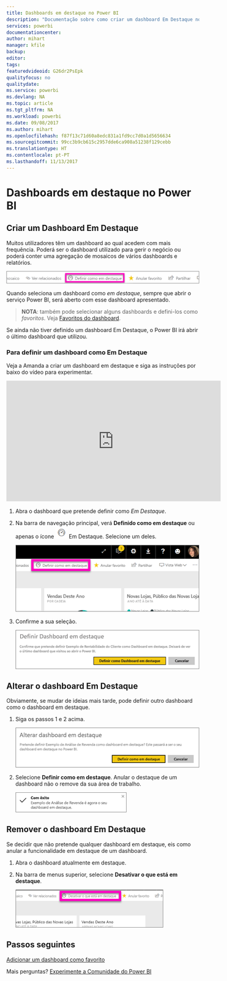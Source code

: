 ```yaml
---
title: Dashboards em destaque no Power BI
description: "Documentação sobre como criar um dashboard Em Destaque no Power BI"
services: powerbi
documentationcenter: 
author: mihart
manager: kfile
backup: 
editor: 
tags: 
featuredvideoid: G26dr2PsEpk
qualityfocus: no
qualitydate: 
ms.service: powerbi
ms.devlang: NA
ms.topic: article
ms.tgt_pltfrm: NA
ms.workload: powerbi
ms.date: 09/08/2017
ms.author: mihart
ms.openlocfilehash: f87f13c71d60a8edc831a1fd9cc7d0a1d5656634
ms.sourcegitcommit: 99cc3b9cb615c2957dde6ca908a51238f129cebb
ms.translationtype: HT
ms.contentlocale: pt-PT
ms.lasthandoff: 11/13/2017
---
```

# <a name="featured-dashboards-in-power-bi"></a>Dashboards em destaque no Power BI
## <a name="create-a-featured-dashboard"></a>Criar um Dashboard Em Destaque
Muitos utilizadores têm um dashboard ao qual acedem com mais frequência.  Poderá ser o dashboard utilizado para gerir o negócio ou poderá conter uma agregação de mosaicos de vários dashboards e relatórios.

![](media/service-dashboard-featured/power-bi-feature-nav.png)

Quando seleciona um dashboard como *em destaque*, sempre que abrir o serviço Power BI, será aberto com esse dashboard apresentado.  

> **NOTA**: também pode selecionar alguns dashboards e defini-los como *favoritos*. Veja [Favoritos do dashboard](service-dashboard-favorite.md).
> 
> 

Se ainda não tiver definido um dashboard Em Destaque, o Power BI irá abrir o último dashboard que utilizou.  

### <a name="to-set-a-dashboard-as-featured"></a>Para definir um dashboard como **Em Destaque**
Veja a Amanda a criar um dashboard em destaque e siga as instruções por baixo do vídeo para experimentar.

<iframe width="560" height="315" src="https://www.youtube.com/embed/G26dr2PsEpk" frameborder="0" allowfullscreen></iframe>



1. Abra o dashboard que pretende definir como *Em Destaque*. 
2. Na barra de navegação principal, verá **Definido como em destaque** ou apenas o ícone ![](media/service-dashboard-featured/power-bi-featured-icon.png) Em Destaque. Selecione um deles.
   
    ![](media/service-dashboard-featured/power-bi-set-as-featured.png)
3. Confirme a sua seleção.
   
    ![](media/service-dashboard-featured/power-bi-create-featured.png)

## <a name="change-the-featured-dashboard"></a>Alterar o dashboard Em Destaque
Obviamente, se mudar de ideias mais tarde, pode definir outro dashboard como o dashboard em destaque.

1. Siga os passos 1 e 2 acima.
   
    ![](media/service-dashboard-featured/power-bi-change-feature.png)
2. Selecione **Definir como em destaque**. Anular o destaque de um dashboard não o remove da sua área de trabalho.  
   
    ![](media/service-dashboard-featured/power-bi-success.png)

## <a name="remove-the-featured-dashboard"></a>Remover o dashboard Em Destaque
Se decidir que não pretende qualquer dashboard em destaque, eis como anular a funcionalidade em destaque de um dashboard.

1. Abra o dashboard atualmente em destaque.
2. Na barra de menus superior, selecione **Desativar o que está em destaque**.
   
    ![](media/service-dashboard-featured/power-bi-unfeature.png)

## <a name="next-steps"></a>Passos seguintes
[Adicionar um dashboard como favorito](service-dashboard-favorite.md)

Mais perguntas? [Experimente a Comunidade do Power BI](http://community.powerbi.com/)

